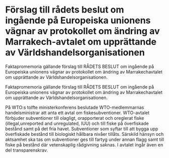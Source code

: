 # Förslag till rådets beslut om ingående på Europeiska unionens vägnar av protokollet om ändring av Marrakech-avtalet om upprättande av Världshandelsorganisationen

Faktapromemoria gällande förslag till RÅDETS BESLUT om ingående på Europeiska unionens vägnar av protokollet om ändring av Marrakechavtalet om upprättande av Världshandelsorganisationen.

Faktapromemoria gällande förslag till RÅDETS BESLUT om ingående på Europeiska unionens vägnar av protokollet om ändring av Marrakechavtalet om upprättande av Världshandelsorganisationen.

På WTO:s tolfte ministerkonferens beslutade WTO-medlemmarnas
handelsministrar att anta ett avtal om fiskesubventioner. WTO-avtalet
förbjuder subventioner till olagligt, orapporterat och oreglerat fiske (illegal,unreported and unregulated, IUU) och till fiske på överfiskade bestånd samt på det fria havet. Subventioner som syftar till att bygga upp överfiskade bestånd till biologiskt hållbara nivåer tillåts. Särskild hänsyn och aktsamhet ska tas om subventioner ges till fartyg under annan flagg samt till fiske på bestånd där vetenskaplig rådgivning saknas. I avtalet ingår även en del transparenskrav.
